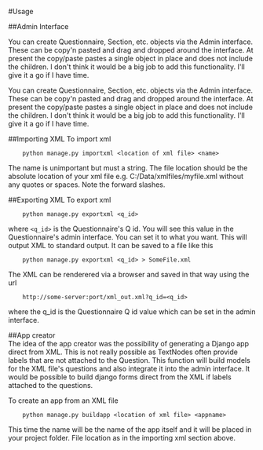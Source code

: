 #Usage

##Admin Interface

You can create Questionnaire, Section, etc. objects via the Admin interface.  These can be copy'n pasted and drag and dropped around the interface.  At present the copy/paste pastes a single object in place and does not include the children.  I don't think it would be a big job to add this functionality.  I'll give it a go if I have time.  

You can create Questionnaire, Section, etc. objects via the Admin interface.  These can be copy'n pasted and drag and dropped around the interface.  At present the copy/paste pastes a single object in place and does not include the children.  I don't think it would be a big job to add this functionality.  I'll give it a go if I have time. 


##Importing XML
To import xml

        python manage.py importxml <location of xml file> <name>
        
The name is unimportant but must a string.  The file location should be the absolute location of your xml file e.g.
C:/Data/xmlfiles/myfile.xml without any quotes or spaces.  Note the forward slashes.

##Exporting XML
To export xml

        python manage.py exportxml <q_id> 

where `<q_id>` is the Questionnaire's Q id.  You will see this value in the Questionnaire's admin interface.  You can set it to what you want.  This will output XML to standard output. It can be saved to a file like this

        python manage.py exportxml <q_id> > SomeFile.xml  

The XML can be renderered via a browser and saved in that way using the url

        http://some-server:port/xml_out.xml?q_id=<q_id>

where the q_id is the Questionnaire Q id value which can be set in the admin interface.      

##App creator  
The idea of the app creator was the possibility of generating a Django app direct from XML.  This is not really possible as TextNodes often provide labels that are not attached to the Question.  This function will build models for the XML file's questions and also integrate it into the admin interface.  It would be possible to build django forms direct from the XML if labels attached to the questions.

To create an app from an XML file

        python manage.py buildapp <location of xml file> <appname>
        
This time the name will be the name of the app itself and it will be placed in your project folder.  File location as in the importing xml section above.
